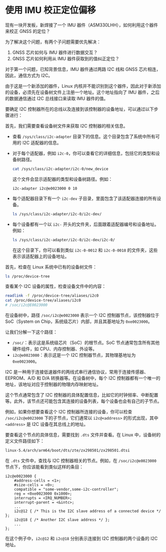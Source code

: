 # 使用 IMU 校正定位偏移

现有一块开发板，新焊接了一个 IMU 器件（ASM330LHH），如何利用这个器件来校正 GNSS 的定位？

为了解决这个问题，有两个子问题需要优先解决：

1. GNSS 芯片如何与 IMU 器件进行数据交互？
2. GNSS 芯片如何利用从 IMU 器件获取到的值纠正定位？

对于第一个问题，已知背景信息，IMU 器件通过两路 I2C 线和 GNSS 芯片相连，因此，通信方式为 I2C。

由于这是一个新添加的器件，Linux 内核并不能识别到这个器件，因此对于新添加的设备，必须先在设备树文件上注册一个地址。这个地址指向了 IMU 器件，之后的数据通信通过 I2C 总线接口来读取 IMU 器件的值。

要确定 I2C 控制器所在的总线以及连接到该控制器的设备地址，可以通过以下步骤进行：

首先，我们需要查看设备树文件来获取 I2C 控制器的相关信息。

- 查看 `/sys/class/i2c-adapter` 目录下的信息。这个目录包含了系统中所有可用的 I2C 适配器的信息。
- 对于每个适配器，例如 `i2c-0`，你可以查看它的详细信息，包括它的类型和设备树路径。

  ```sh
  cat /sys/class/i2c-adapter/i2c-0/new_device
  ```
  这个文件会显示适配器的类型和设备树路径。例如：
  ```
  i2c-adapter i2c@e0023000 0 10
  ```
- 每个适配器目录下有一个 `i2c-dev` 子目录，里面包含了该适配器连接的所有设备。

  ```sh
  ls /sys/class/i2c-adapter/i2c-0/i2c-dev/
  ```
- 每个设备都有一个以 `i2c-` 开头的文件夹，后面跟着适配器编号和设备地址。例如：

  ```sh
  ls /sys/class/i2c-adapter/i2c-0/i2c-dev/i2c-0/
  ```

  在这个目录下，你可以看到类似 `i2c-0-0012` 和 `i2c-0-0018` 的文件夹，这些表示该适配器上的设备地址。


首先，检查在 Linux 系统中已有的设备树文件：

```bash
ls /proc/device-tree
```

查看某个 I2C 设备的属性，检查设备文件中的内容：

```bash
readlink -f /proc/device-tree/aliases/i2c0
cat /proc/device-tree/aliases/i2c0
# /soc/i2c@E0023000
```

在设备树中，路径 `/soc/i2c@e0023000` 表示一个 I2C 控制器节点，该控制器位于 SoC（System on Chip，系统级芯片）内部，并且其基地址为 `0xe0023000`。

让我们分解一下这个路径：

- `/soc/`：表示这是系统级芯片（SoC）的根节点。SoC 节点通常包含所有其他硬件组件，如 CPU、内存控制器、外设等。
- `i2c@e0023000`：表示这是一个 I2C 控制器节点，其物理基地址为 `0xe0023000`。

I2C 是一种用于连接低速器件的两线式串行通信协议，常用于连接传感器、EEPROM、A/D 和 D/A 转换器等。在设备树中，每个 I2C 控制器都有一个唯一的地址，该地址对应于控制器的物理内存映射地址。

这个节点通常包含了 I2C 控制器的具体配置信息，比如它的时钟频率、中断配置等。此外，该节点还可能包含其连接的设备列表，每个设备也会有自己的子节点。

例如，如果你想要查看这个 I2C 控制器所连接的设备，你可以检查 `/soc/i2c@e0023000` 下的子节点，它们通常以 `i2c@<address>` 的形式出现，其中 `<address>` 是 I2C 设备在其总线上的地址。

要查看这个节点的具体信息，需要找到 `.dts` 文件并查看。在 Linux 中，设备树的定义文件路径如下：

```bash
linux-5.4/arch/arm64/boot/dts/zte/zx298501/zx298501.dtsi
```

在 `.dts` 文件中，查找与 I2C 控制器相关的节点。例如，在 `/soc/i2c@e0023000` 节点下，你应该能看到类似这样的条目：

```dts
i2c@e0023000 {
    #address-cells = <1>;
    #size-cells = <0>;
    compatible = "some-vendor,some-i2c-controller";
    reg = <0xe0023000 0x1000>;
    interrupts = <IRQ_NUMBER>;
    interrupt-parent = <&intc>;
    ...
    i2c@12 { /* This is the I2C slave address of a connected device */ };
    i2c@18 { /* Another I2C slave address */ };
    ...
};
```

在这个例子中，`i2c@12` 和 `i2c@18` 分别表示连接到 I2C 控制器的两个设备的 I2C 地址。
